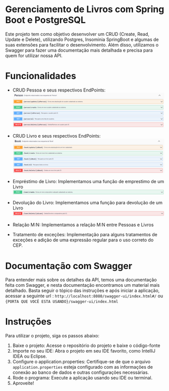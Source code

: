 # Gerenciamento de Livros com Spring Boot e PostgreSQL

Este projeto tem como objetivo desenvolver um CRUD (Create, Read, Update e Delete), utilizando Postgres, Insominia SpringBoot e algumas de suas extensões para facilitar o desenvolvimento. Além disso, utilizamos o Swagger para fazer uma documentação mais detalhada e precisa para quem for utilizar nossa API.

# Funcionalidades
 
* CRUD Pessoa e seus respectivos EndPoints: ![CRUDPERSON](assets/PersonCrud.png)

* CRUD Livro e seus respectivos EndPoints: ![CRUDBOOK](assets/BookCrud.png)

* Empréstimo de Livro: Implementamos uma função de emprestimo de um Livro ![POSTBOOK](assets/PostLoan.png)

* Devolução do Livro: Implementamos uma função para devolução de um Livro ![DELETEBOOK](assets/DeleteLoan.png)

* Relação M:N: Implementamos a relação M:N entre Pessoas e Livros

* Tratamento de exceções: Implementação para alguns tratamentos de exceções e adição de uma expressão regular para o uso correto do CEP.

# Documentação com Swagger
 Para entender mais sobre os detalhes da API, temos uma documentação feita com Swagger, e nesta documentação encontramos um material mais detalhado. Basta seguir o tópico das instruções e após iniciar a aplicação, acessar a seguinte url : `http://localhost:8080/swagger-ui/index.html#/` ou `{PORTA QUE VOCÊ ESTA USANDO}/swagger-ui/index.html`

# Instruções
Para utilizar o projeto, siga os passos abaixo:

1. Baixe o projeto: Acesse o repositório do projeto e baixe o código-fonte
2. Importe no seu IDE: Abra o projeto em seu IDE favorito, como IntelliJ IDEA ou Eclipse.
3. Configure o application.properties: Certifique-se de que o arquivo `application.properties` esteja configurado com as informações de conexão ao banco de dados e outras configurações necessárias.
4. Rode o programa: Execute a aplicação usando seu IDE ou terminal.
5. Aproveite!